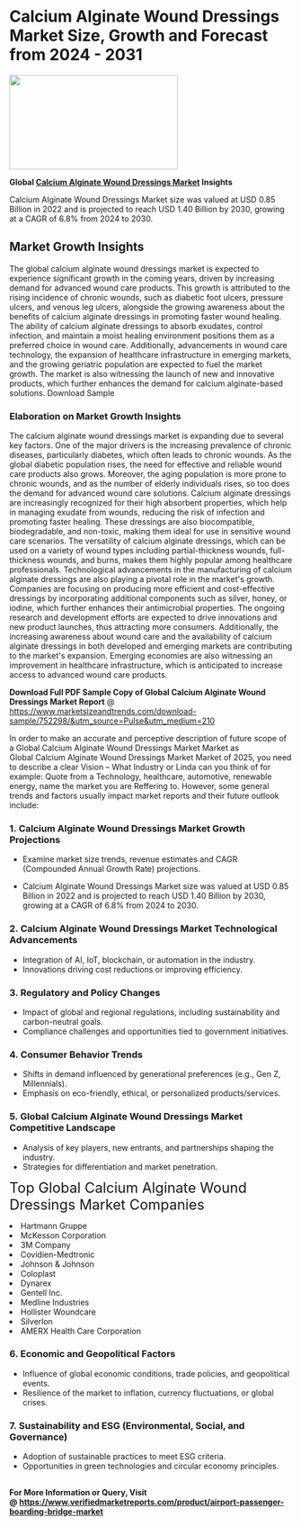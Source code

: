<H1>Calcium Alginate Wound Dressings Market Size, Growth and Forecast from 2024 - 2031</H1><img class="aligncenter size-medium wp-image-584254" src="https://thirdeyenews.in/wp-content/uploads/2024/09/Global-Market-Research-300x168.jpeg" alt="" width="300" height="168" /><p><strong>Global&nbsp;<a href="https://www.marketsizeandtrends.com/download-sample/752298/&amp;utm_source=Pulse&amp;utm_medium=210">Calcium Alginate Wound Dressings Market</a> Insights</strong></p><p>Calcium Alginate Wound Dressings Market size was valued at USD 0.85 Billion in 2022 and is projected to reach USD 1.40 Billion by 2030, growing at a CAGR of 6.8% from 2024 to 2030.</p><p><h2>Market Growth Insights</h2> The global calcium alginate wound dressings market is expected to experience significant growth in the coming years, driven by increasing demand for advanced wound care products. This growth is attributed to the rising incidence of chronic wounds, such as diabetic foot ulcers, pressure ulcers, and venous leg ulcers, alongside the growing awareness about the benefits of calcium alginate dressings in promoting faster wound healing. The ability of calcium alginate dressings to absorb exudates, control infection, and maintain a moist healing environment positions them as a preferred choice in wound care. Additionally, advancements in wound care technology, the expansion of healthcare infrastructure in emerging markets, and the growing geriatric population are expected to fuel the market growth. The market is also witnessing the launch of new and innovative products, which further enhances the demand for calcium alginate-based solutions. Download Sample <h3>Elaboration on Market Growth Insights</h3> The calcium alginate wound dressings market is expanding due to several key factors. One of the major drivers is the increasing prevalence of chronic diseases, particularly diabetes, which often leads to chronic wounds. As the global diabetic population rises, the need for effective and reliable wound care products also grows. Moreover, the aging population is more prone to chronic wounds, and as the number of elderly individuals rises, so too does the demand for advanced wound care solutions. Calcium alginate dressings are increasingly recognized for their high absorbent properties, which help in managing exudate from wounds, reducing the risk of infection and promoting faster healing. These dressings are also biocompatible, biodegradable, and non-toxic, making them ideal for use in sensitive wound care scenarios. The versatility of calcium alginate dressings, which can be used on a variety of wound types including partial-thickness wounds, full-thickness wounds, and burns, makes them highly popular among healthcare professionals. Technological advancements in the manufacturing of calcium alginate dressings are also playing a pivotal role in the market's growth. Companies are focusing on producing more efficient and cost-effective dressings by incorporating additional components such as silver, honey, or iodine, which further enhances their antimicrobial properties. The ongoing research and development efforts are expected to drive innovations and new product launches, thus attracting more consumers. Additionally, the increasing awareness about wound care and the availability of calcium alginate dressings in both developed and emerging markets are contributing to the market's expansion. Emerging economies are also witnessing an improvement in healthcare infrastructure, which is anticipated to increase access to advanced wound care products. </p><p><span class=""><strong>Download Full PDF Sample Copy of Global Calcium Alginate Wound Dressings Market Report</strong> @ <a href="https://www.marketsizeandtrends.com/download-sample/752298/&amp;utm_source=Pulse&amp;utm_medium=210" target="_blank">https://www.marketsizeandtrends.com/download-sample/752298/&amp;utm_source=Pulse&amp;utm_medium=210</a></span></p><p>In order to make an accurate and perceptive description of future scope of a Global&nbsp;Calcium Alginate Wound Dressings Market Market as Global&nbsp;Calcium Alginate Wound Dressings Market Market of 2025, you need to describe a clear Vision &ndash; What Industry or Linda can you think of for example: Quote from a Technology, healthcare, automotive, renewable energy, name the market you are Reffering to. However, some general trends and factors usually impact market reports and their future outlook include:</p><h3>1.&nbsp;<strong>Calcium Alginate Wound Dressings Market Growth Projections</strong></h3><ul><li>Examine market size trends, revenue estimates and CAGR (Compounded Annual Growth Rate) projections.</li><li><p>Calcium Alginate Wound Dressings Market size was valued at USD 0.85 Billion in 2022 and is projected to reach USD 1.40 Billion by 2030, growing at a CAGR of 6.8% from 2024 to 2030.</p></li></ul><h3>2.&nbsp;<strong>Calcium Alginate Wound Dressings Market Technological Advancements</strong></h3><ul><li>Integration of AI, IoT, blockchain, or automation in the industry.</li><li>Innovations driving cost reductions or improving efficiency.</li></ul><h3>3.&nbsp;<strong>Regulatory and Policy Changes</strong></h3><ul><li>Impact of global and regional regulations, including sustainability and carbon-neutral goals.</li><li>Compliance challenges and opportunities tied to government initiatives.</li></ul><h3>4.&nbsp;<strong>Consumer Behavior Trends</strong></h3><ul><li>Shifts in demand influenced by generational preferences (e.g., Gen Z, Millennials).</li><li>Emphasis on eco-friendly, ethical, or personalized products/services.</li></ul><h3>5.&nbsp;<strong>Global Calcium Alginate Wound Dressings Market Competitive Landscape</strong></h3><ul><li>Analysis of key players, new entrants, and partnerships shaping the industry.</li><li>Strategies for differentiation and market penetration.</li></ul><p data-pm-slice="1 1 []"><span style="color: inherit; font-family: inherit; font-size: 25px;">Top Global Calcium Alginate Wound Dressings Market Companies</span></p><div class="" data-test-id=""><p><li>Hartmann Gruppe</li><li> McKesson Corporation</li><li> 3M Company</li><li> Covidien-Medtronic</li><li> Johnson & Johnson</li><li> Coloplast</li><li> Dynarex</li><li> Gentell Inc.</li><li> Medline Industries</li><li> Hollister Woundcare</li><li> Silverlon</li><li> AMERX Health Care Corporation</li></p></div><h3>6.&nbsp;<strong>Economic and Geopolitical Factors</strong></h3><ul><li>Influence of global economic conditions, trade policies, and geopolitical events.</li><li>Resilience of the market to inflation, currency fluctuations, or global crises.</li></ul><h3>7.&nbsp;<strong>Sustainability and ESG (Environmental, Social, and Governance)</strong></h3><ul><li>Adoption of sustainable practices to meet ESG criteria.</li><li>Opportunities in green technologies and circular economy principles.</li></ul><h2><strong style="font-size: 14px;">For More Information or Query, Visit @&nbsp;</strong><a style="background-color: #ffffff; font-size: 14px;" href="https://www.marketsizeandtrends.com/report/calcium-alginate-wound-dressings-market/" target="_blank">https://www.verifiedmarketreports.com/product/airport-passenger-boarding-bridge-market</a></h2>
